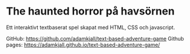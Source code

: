 # The haunted horror på havsörnen

Ett interaktivt textbaserat spel skapat med HTML, CSS och javascript.

GitHub: https://github.com/adamkjall/text-based-adventure-game
Github pages: https://adamkjall.github.io/text-based-adventure-game/
